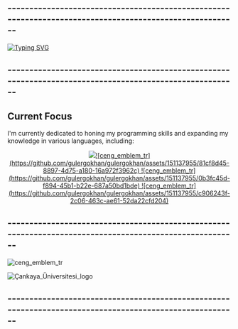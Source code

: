 ## --------------------------------------------------------------------------------------------------------


<a href="https://git.io/typing-svg"><img src="https://readme-typing-svg.demolab.com?font=Source+Code+Pro&weight=300&size=40&pause=1000&color=FFFFFF&center=true&vCenter=true&random=false&width=435&height=200&lines=G%C3%B6khan+G%C3%BCler;%C3%87ankaya+University;Computer+Eng." alt="Typing SVG" /></a>


## --------------------------------------------------------------------------------------------------------



## Current Focus
I'm currently dedicated to honing my programming skills and expanding my knowledge in various languages, including:
<p align="center">
  <a href="https://skillicons.dev">
    <img src="https://skillicons.dev/icons?i=git,,cpp,,c,,python,,github,,html,,ps,,&theme=dark" />![ceng_emblem_tr](https://github.com/gulergokhan/gulergokhan/assets/151137955/81cf8d45-8897-4d75-a180-16a972f3962c)
![ceng_emblem_tr](https://github.com/gulergokhan/gulergokhan/assets/151137955/0b3fc45d-f894-45b1-b22e-687a50bd1bde)
![ceng_emblem_tr](https://github.com/gulergokhan/gulergokhan/assets/151137955/c906243f-2c06-463c-ae61-52da22cfd204)

  </a>
</p>

## --------------------------------------------------------------------------------------------------------

![ceng_emblem_tr](https://github.com/gulergokhan/gulergokhan/assets/151137955/142e22d1-d35a-4a06-ad07-36a2fb415dcb)

![Çankaya_Üniversitesi_logo](https://github.com/gulergokhan/gulergokhan/assets/151137955/c68c8b68-abd7-4f0b-854b-ddac0deb2afc)



## --------------------------------------------------------------------------------------------------------













